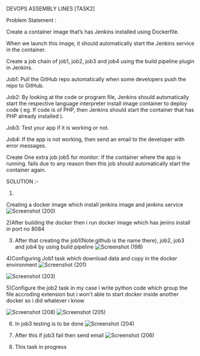 DEVOPS ASSEMBLY LINES [TASK2]

Problem Statement :

Create a container image that’s has Jenkins installed using Dockerfile.

When we launch this image, it should automatically start the Jenkins service in the container.

Create a job chain of job1, job2, job3 and job4 using the build pipeline plugin in Jenkins.

Job1: Pull the GitHub repo automatically when some developers push the repo to GitHub.

Job2: By looking at the code or program file, Jenkins should automatically start the respective language interpreter install image container to deploy code ( eg. If code is of PHP, then Jenkins should start the container that has PHP already installed ).

Job3: Test your app if it is working or not.

Job4: If the app is not working, then send an email to the developer with error messages.

Create One extra job job5 for monitor: If the container where the app is running. fails due to any reason then this job should automatically start the container again.


SOLUTION :-

1)
Creating a docker image which install jenkins image and jenkins service
![Screenshot (200)](https://user-images.githubusercontent.com/60147097/81861719-51473980-9586-11ea-8175-16abe095a657.png)




2)After building the docker then i run docker image which has jenins install in port no 8084




3) After that creating the job1(Note:github is the name there), job2, job3 and job4 by using build pipeline
![Screenshot (198)](https://user-images.githubusercontent.com/60147097/81860535-8488c900-9584-11ea-9812-e0e635c4ba8d.png)




4)Configuring Job1 task which download data and copy in the docker environment
![Screenshot (201)](https://user-images.githubusercontent.com/60147097/81860833-ed704100-9584-11ea-8208-0c23d8dcd4fc.png)

![Screenshot (203)](https://user-images.githubusercontent.com/60147097/81860891-0547c500-9585-11ea-928e-aa42940153b3.png)




5)Configure the job2 task in my case i write python code which group the file accroding extension but i won't able to start docker inside another docker so i did whatever i know

![Screenshot (208)](https://user-images.githubusercontent.com/60147097/81861195-7dae8600-9585-11ea-8486-414dc71afbe7.png)
![Screenshot (205)](https://user-images.githubusercontent.com/60147097/81861214-843cfd80-9585-11ea-908a-fa9d3e10eab7.png)



6) In job3 testing is to be done
![Screenshot (204)](https://user-images.githubusercontent.com/60147097/81861293-a8004380-9585-11ea-82be-a2ba95fcda49.png)



7) After this if job3 fail then send email 
![Screenshot (206)](https://user-images.githubusercontent.com/60147097/81861438-ded65980-9585-11ea-9eb1-b1d0b56337fe.png)



8) This task in progress

